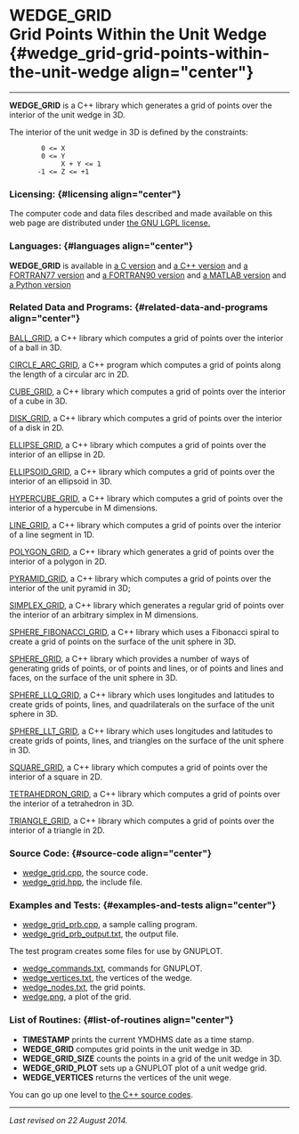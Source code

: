 WEDGE\_GRID\
Grid Points Within the Unit Wedge {#wedge_grid-grid-points-within-the-unit-wedge align="center"}
=================================

------------------------------------------------------------------------

**WEDGE\_GRID** is a C++ library which generates a grid of points over
the interior of the unit wedge in 3D.

The interior of the unit wedge in 3D is defined by the constraints:

            0 <= X
            0 <= Y
                 X + Y <= 1
           -1 <= Z <= +1
          

### Licensing: {#licensing align="center"}

The computer code and data files described and made available on this
web page are distributed under [the GNU LGPL
license.](../../txt/gnu_lgpl.txt)

### Languages: {#languages align="center"}

**WEDGE\_GRID** is available in [a C
version](../../c_src/wedge_grid/wedge_grid.md) and [a C++
version](../../master/wedge_grid/wedge_grid.md) and [a FORTRAN77
version](../../f77_src/wedge_grid/wedge_grid.md) and [a FORTRAN90
version](../../f_src/wedge_grid/wedge_grid.md) and [a MATLAB
version](../../m_src/wedge_grid/wedge_grid.md) and [a Python
version](../../py_src/wedge_grid/wedge_grid.md)

### Related Data and Programs: {#related-data-and-programs align="center"}

[BALL\_GRID](../../master/ball_grid/ball_grid.md), a C++ library
which computes a grid of points over the interior of a ball in 3D.

[CIRCLE\_ARC\_GRID](../../master/circle_arc_grid/circle_arc_grid.md),
a C++ program which computes a grid of points along the length of a
circular arc in 2D.

[CUBE\_GRID](../../master/cube_grid/cube_grid.md), a C++ library
which computes a grid of points over the interior of a cube in 3D.

[DISK\_GRID](../../master/disk_grid/disk_grid.md), a C++ library
which computes a grid of points over the interior of a disk in 2D.

[ELLIPSE\_GRID](../../master/ellipse_grid/ellipse_grid.md), a C++
library which computes a grid of points over the interior of an ellipse
in 2D.

[ELLIPSOID\_GRID](../../master/ellipsoid_grid/ellipsoid_grid.md), a
C++ library which computes a grid of points over the interior of an
ellipsoid in 3D.

[HYPERCUBE\_GRID](../../master/hypercube_grid/hypercube_grid.md), a
C++ library which computes a grid of points over the interior of a
hypercube in M dimensions.

[LINE\_GRID](../../master/line_grid/line_grid.md), a C++ library
which computes a grid of points over the interior of a line segment in
1D.

[POLYGON\_GRID](../../master/polygon_grid/polygon_grid.md), a C++
library which generates a grid of points over the interior of a polygon
in 2D.

[PYRAMID\_GRID](../../master/pyramid_grid/pyramid_grid.md), a C++
library which computes a grid of points over the interior of the unit
pyramid in 3D;

[SIMPLEX\_GRID](../../master/simplex_grid/simplex_grid.md), a C++
library which generates a regular grid of points over the interior of an
arbitrary simplex in M dimensions.

[SPHERE\_FIBONACCI\_GRID](../../master/sphere_fibonacci_grid/sphere_fibonacci_grid.md),
a C++ library which uses a Fibonacci spiral to create a grid of points
on the surface of the unit sphere in 3D.

[SPHERE\_GRID](../../master/sphere_grid/sphere_grid.md), a C++
library which provides a number of ways of generating grids of points,
or of points and lines, or of points and lines and faces, on the surface
of the unit sphere in 3D.

[SPHERE\_LLQ\_GRID](../../master/sphere_llq_grid/sphere_llq_grid.md),
a C++ library which uses longitudes and latitudes to create grids of
points, lines, and quadrilaterals on the surface of the unit sphere in
3D.

[SPHERE\_LLT\_GRID](../../master/sphere_llt_grid/sphere_llt_grid.md),
a C++ library which uses longitudes and latitudes to create grids of
points, lines, and triangles on the surface of the unit sphere in 3D.

[SQUARE\_GRID](../../master/square_grid/square_grid.md), a C++
library which computes a grid of points over the interior of a square in
2D.

[TETRAHEDRON\_GRID](../../master/tetrahedron_grid/tetrahedron_grid.md),
a C++ library which computes a grid of points over the interior of a
tetrahedron in 3D.

[TRIANGLE\_GRID](../../master/triangle_grid/triangle_grid.md), a C++
library which computes a grid of points over the interior of a triangle
in 2D.

### Source Code: {#source-code align="center"}

-   [wedge\_grid.cpp](wedge_grid.cpp), the source code.
-   [wedge\_grid.hpp](wedge_grid.hpp), the include file.

### Examples and Tests: {#examples-and-tests align="center"}

-   [wedge\_grid\_prb.cpp](wedge_grid_prb.cpp), a sample calling
    program.
-   [wedge\_grid\_prb\_output.txt](wedge_grid_prb_output.txt), the
    output file.

The test program creates some files for use by GNUPLOT.

-   [wedge\_commands.txt](wedge_commands.txt), commands for GNUPLOT.
-   [wedge\_vertices.txt](wedge_vertices.txt), the vertices of the
    wedge.
-   [wedge\_nodes.txt](wedge_nodes.txt), the grid points.
-   [wedge.png](wedge.png), a plot of the grid.

### List of Routines: {#list-of-routines align="center"}

-   **TIMESTAMP** prints the current YMDHMS date as a time stamp.
-   **WEDGE\_GRID** computes grid points in the unit wedge in 3D.
-   **WEDGE\_GRID\_SIZE** counts the points in a grid of the unit wedge
    in 3D.
-   **WEDGE\_GRID\_PLOT** sets up a GNUPLOT plot of a unit wedge grid.
-   **WEDGE\_VERTICES** returns the vertices of the unit wege.

You can go up one level to [the C++ source codes](../cpp_src.md).

------------------------------------------------------------------------

*Last revised on 22 August 2014.*
